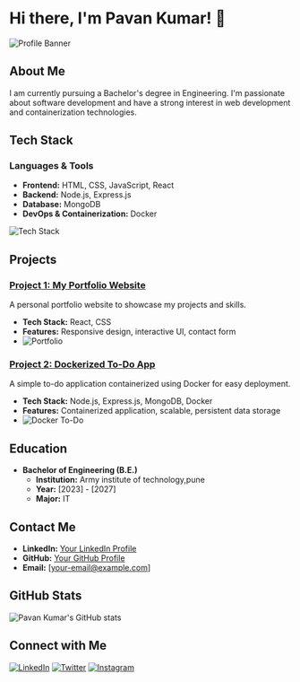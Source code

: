 # Hi there, I'm Pavan Kumar! 👋

![Profile Banner](https://raw.githubusercontent.com/PavanKumar/assets/main/profile-banner.svg)

## About Me

I am currently pursuing a Bachelor's degree in Engineering. I'm passionate about software development and have a strong interest in web development and containerization technologies.

## Tech Stack

### Languages & Tools

- **Frontend:** HTML, CSS, JavaScript, React
- **Backend:** Node.js, Express.js
- **Database:** MongoDB
- **DevOps & Containerization:** Docker

![Tech Stack](https://raw.githubusercontent.com/PavanKumar/assets/main/tech-stack.svg)

## Projects

### [Project 1: My Portfolio Website](https://github.com/pavankumar/portfolio)
A personal portfolio website to showcase my projects and skills.

- **Tech Stack:** React, CSS
- **Features:** Responsive design, interactive UI, contact form
- ![Portfolio](https://raw.githubusercontent.com/PavanKumar/assets/main/portfolio-screenshot.png)

### [Project 2: Dockerized To-Do App](https://github.com/pavankumar/docker-todo)
A simple to-do application containerized using Docker for easy deployment.

- **Tech Stack:** Node.js, Express.js, MongoDB, Docker
- **Features:** Containerized application, scalable, persistent data storage
- ![Docker To-Do](https://raw.githubusercontent.com/PavanKumar/assets/main/docker-todo-screenshot.png)

## Education

- **Bachelor of Engineering (B.E.)**
  - **Institution:** Army institute of technology,pune
  - **Year:** [2023] - [2027]
  - **Major:** IT

## Contact Me

- **LinkedIn:** [Your LinkedIn Profile](https://www.linkedin.com/in/your-profile)
- **GitHub:** [Your GitHub Profile](https://github.com/pavankumar)
- **Email:** [your-email@example.com]

## GitHub Stats

![Pavan Kumar's GitHub stats](https://github-readme-stats.vercel.app/api?username=pavankumar&show_icons=true&theme=radical)

## Connect with Me

[![LinkedIn](https://img.shields.io/badge/LinkedIn-0077B5?style=for-the-badge&logo=linkedin&logoColor=white)](https://www.linkedin.com/in/your-profile)
[![Twitter](https://img.shields.io/badge/Twitter-1DA1F2?style=for-the-badge&logo=twitter&logoColor=white)](https://twitter.com/your-profile)
[![Instagram](https://img.shields.io/badge/Instagram-E4405F?style=for-the-badge&logo=instagram&logoColor=white)](https://instagram.com/your-profile)
